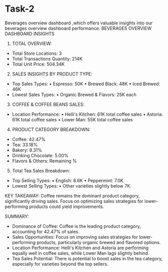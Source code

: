 # Task-2
Beverages overview dashboard ,which offers valuable insights into our beverages overview dashboard performance.
BEVERAGES OVERVIEW DASHBOARD INSIGHTS
1. TOTAL OVERVIEW:
- Total Store Locations: 3
- Total Transactions Quantity: 214K
- Total Unit Price: 504.34K
2. SALES INSIGHTS BY PRODUCT TYPE:
 - Top Sales Types:
•	Espresso: 50K
•	Brewed Black: 48K
•	Iced Brewed: 46K
-  Lowest Sales Types:
•	Organic Brewed & Flavors: 25K each
3. COFFEE & COFFEE BEANS SALES:
- Location Performance:
•	Helli's Kitchen: 61K total coffee sales
•	Astoria: 61K total coffee sales
•	Lower Man: 55K total coffee sales
4. PRODUCT CATEGORY BREAKDOWN:
- Coffee: 42.47%
- Tea: 33.18%
- Bakery: 8.31%
- Drinking Chocolate: 5.00%
- Flavors & Others: Remaining %
5. Total Tea Sales Breakdown:
  - Top Selling Types:
•	English: 8.6K
•	Peppermint: 7.0K
  - Lowest Selling Types:
•	Other varieties slightly below 7K.

KEY TAKEAWAY:
Coffee remains the dominant product category, significantly driving sales. Focus on optimizing sales strategies for lower-performing products could yield improvements.

SUMMARY:
-	Dominance of Coffee: Coffee is the leading product category, accounting for 42.47% of sales.
-	Sales Opportunities: Focus on improving sales strategies for lower-performing products, particularly organic brewed and flavored options.
-	Location Performance: Helli's Kitchen and Astoria are performing equally well in coffee sales, while Lower Man lags slightly behind.
-	Tea Sales Potential: There is potential to boost sales in the tea category, especially for varieties beyond the top sellers.

